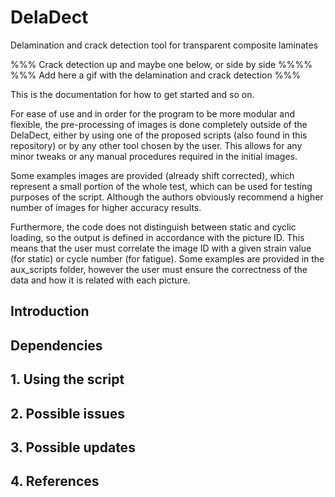 # DelaDect
Delamination and crack detection tool for transparent composite laminates


%%% Crack detection up and maybe one below, or side by side %%%%
%%% Add here a gif with the delamination and crack detection %%%


This is the documentation for how to get started and so on.

For ease of use and in order for the program to be more modular and flexible, the pre-processing of images is done completely outside of the DelaDect, either by using one of the proposed scripts (also found in this repository) or by any other tool chosen by the user. This allows for any minor tweaks or any manual procedures required in the initial images.

Some examples images are provided (already shift corrected), which represent a small portion of the whole test, which can be used for testing purposes of the script. Although the authors obviously recommend a higher number of images for higher accuracy results.

Furthermore, the code does not distinguish between static and cyclic loading, so the output is defined in accordance with the picture ID. This means that the user must correlate the image ID with a given strain value (for static) or cycle number (for fatigue). Some examples are provided in the aux_scripts folder, however the user must ensure the correctness of the data and how it is related with each picture. 

## Introduction

## Dependencies

## 1. Using the script

## 2. Possible issues

## 3. Possible updates

## 4. References
